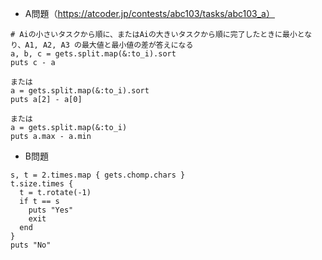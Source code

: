 - A問題（https://atcoder.jp/contests/abc103/tasks/abc103_a）

```
# Aiの小さいタスクから順に、またはAiの大きいタスクから順に完了したときに最小となり、A1, A2, A3 の最大値と最小値の差が答えになる
a, b, c = gets.split.map(&:to_i).sort
puts c - a

または
a = gets.split.map(&:to_i).sort
puts a[2] - a[0]

または
a = gets.split.map(&:to_i)
puts a.max - a.min
```

- B問題
```
s, t = 2.times.map { gets.chomp.chars }
t.size.times {
  t = t.rotate(-1)
  if t == s
    puts "Yes"
    exit
  end
}
puts "No"
```

